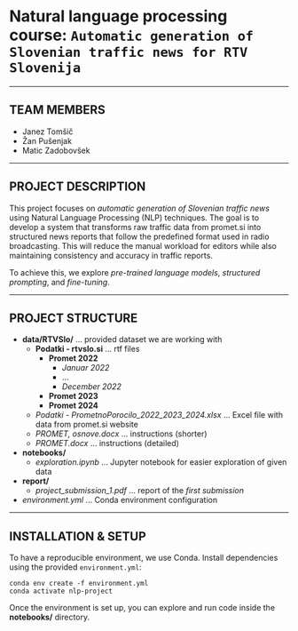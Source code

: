 # Natural language processing course: `Automatic generation of Slovenian traffic news for RTV Slovenija`

---

## TEAM MEMBERS
- Janez Tomšič
- Žan Pušenjak
- Matic Zadobovšek

---

## PROJECT DESCRIPTION

This project focuses on *automatic generation of Slovenian traffic news* using Natural Language Processing (NLP) techniques. The goal is to develop a system that transforms raw traffic data from promet.si into structured news reports that follow the predefined format used in radio broadcasting. This will reduce the manual workload for editors while also maintaining consistency and accuracy in traffic reports.

To achieve this, we explore *pre-trained language models*, *structured prompting*, and *fine-tuning*.

---

## PROJECT STRUCTURE
- **data/RTVSlo/** ... provided dataset we are working with
  - **Podatki - rtvslo.si** ... rtf files
    - **Promet 2022**
      - *Januar 2022*
      - ...
      - *December 2022*
    - **Promet 2023**
    - **Promet 2024**
  - *Podatki - PrometnoPorocilo_2022_2023_2024.xlsx* ... Excel file with data from promet.si website
  - *PROMET, osnove.docx* ... instructions (shorter)
  - *PROMET.docx* ... instructions (detailed)
- **notebooks/**
  - *exploration.ipynb* ... Jupyter notebook for easier exploration of given data
- **report/**
  - *project_submission_1.pdf* ... report of the *first submission*
- *environment.yml* ... Conda environment configuration

---

## INSTALLATION & SETUP

To have a reproducible environment, we use Conda. Install dependencies using the provided ```environment.yml```:

```
conda env create -f environment.yml
conda activate nlp-project
```

Once the environment is set up, you can explore and run code inside the **notebooks/** directory.


